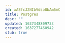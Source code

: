 ```yaml
---
id: xAEfcJ2NIbVdso8bAm5mC
title: Postgres
desc: ""
updated: 1637348809733
created: 1637277460942
stub: true
---
```

